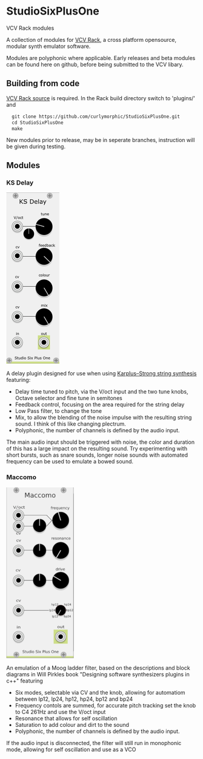 # StudioSixPlusOne
VCV Rack modules

A collection of modules for [VCV Rack](https://github.com/VCVRack/Rack), a cross platform opensource, modular synth emulator software.

Modules are polyphonic where applicable. Early releases and beta modules can be found here on github, before being submitted to the VCV libary.

## Building from code

[VCV Rack source](https://github.com/VCVRack/Rack) is required. In the Rack build directory switch to 'plugins/' and

```
  git clone https://github.com/curlymorphic/StudioSixPlusOne.git
  cd StudioSixPlusOne
  make
  ```
  
  New modules prior to release, may be in seperate branches, instruction will be given during testing.
  
 ## Modules
 
 ### KS Delay
 
 ![KS Delay screenshot](images/KSDelay.png)
 
 A delay plugin designed for use when using [Karplus–Strong string synthesis](https://en.wikipedia.org/wiki/Karplus%E2%80%93Strong_string_synthesis) featuring:
 
 - Delay time tuned to pitch, via the V/oct input and the two tune knobs, Octave selector and fine tune in semitones
 - Feedback control, focusing on the area required for the string delay
 - Low Pass filter, to change the tone
 - Mix, to allow the blending of the noise impulse with the resulting string sound. I think of this like changing plectrum.
 - Polyphonic, the number of channels is defined by the audio input.
 
 The main audio input should be triggered with noise, the color and duration of this has a large impact on the resulting sound. Try experimenting with short bursts, such as snare sounds, longer noise sounds with automated frequency can be used to emulate a bowed sound.
 

### Maccomo

![Maccomo screenshot](images/Maccomo.png)

An emulation of a Moog ladder filter, based on the descriptions and block diagrams in Will Pirkles book "Designing software synthesizers plugins in c++" featuring

- Six modes, selectable via CV and the knob, allowing for automatiom between lp12, lp24, hp12, hp24, bp12 and bp24
- Frequency contols are summed, for accurate pitch tracking set the knob to C4 261Hz and use the V/oct input
- Resonance that allows for self oscillation
- Saturation to add colour and dirt to the sound
- Polyphonic, the number of channels is defined by the audio input.

If the audio input is disconnected, the filter will still run in monophonic mode, allowing for self oscillation and use as a VCO


